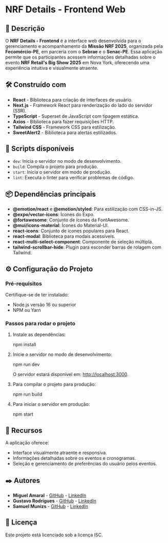 # NRF Details - Frontend Web

## 📜 Descrição

O **NRF Details - Frontend** é a interface web desenvolvida para o gerenciamento e acompanhamento da **Missão NRF 2025**, organizada pela **Fecomércio-PE**, em parceria com o **Sebrae** e o **Senac-PE**. Essa aplicação permite que os participantes acessem informações detalhadas sobre o evento **NRF Retail's Big Show 2025** em Nova York, oferecendo uma experiência intuitiva e visualmente atraente.

## 🛠️ Construído com

- **React** - Biblioteca para criação de interfaces de usuário.
- **Next.js** - Framework React para renderização do lado do servidor (SSR).
- **TypeScript** - Superset de JavaScript com tipagem estática.
- **Axios** - Biblioteca para fazer requisições HTTP.
- **Tailwind CSS** - Framework CSS para estilização.
- **SweetAlert2** - Biblioteca para alertas estilizados.

## 📄 Scripts disponíveis

- `dev`: Inicia o servidor no modo de desenvolvimento.
- `build`: Compila o projeto para produção.
- `start`: Inicia o servidor em modo de produção.
- `lint`: Executa o linter para verificar problemas de código.

## 📦 Dependências principais

- **@emotion/react** e **@emotion/styled**: Para estilização com CSS-in-JS.
- **@expo/vector-icons**: Ícones do Expo.
- **@fortawesome**: Conjunto de ícones da FontAwesome.
- **@mui/icons-material**: Ícones do Material-UI.
- **react-icons**: Conjunto de ícones populares para React.
- **react-modal**: Biblioteca para modais acessíveis.
- **react-multi-select-component**: Componente de seleção múltipla.
- **tailwind-scrollbar-hide**: Plugin para esconder barras de rolagem com Tailwind.

## ⚙️ Configuração do Projeto

### Pré-requisitos

Certifique-se de ter instalado:

- Node.js versão 16 ou superior
- NPM ou Yarn

### Passos para rodar o projeto

1. Instale as dependências:

   npm install

2. Inicie o servidor no modo de desenvolvimento:

   npm run dev

   O servidor estará disponível em: [http://localhost:3000](http://localhost:3000).

3. Para compilar o projeto para produção:

   npm run build

4. Para iniciar o servidor em produção:

   npm start

## 🚀 Recursos

A aplicação oferece:

- Interface visualmente atraente e responsiva.
- Informações detalhadas sobre os eventos e cronogramas.
- Seleção e gerenciamento de preferências do usuário pelos eventos.



## ✒️ Autores

- **Miguel Amaral** - [GitHub](https://github.com/miguelamaral254) - [LinkedIn](https://linkedin.com/in/miguelamaral254/)
- **Gustavo Rodrigues** - [GitHub](https://github.com/GuusRodrigues) - [LinkedIn](https://linkedin.com/in/gustavo-rodrigues-6529b0273/)
- **Samuel Munizs** - [GitHub](https://github.com/DevSamuelMuniz) - [LinkedIn](https://linkedin.com/in/samuel-muniz-4b5a3126a)


## 📝 Licença

Este projeto está licenciado sob a licença ISC.
